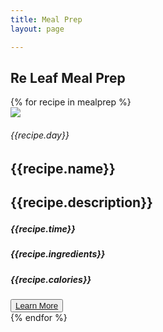 ```yaml
---
title: Meal Prep
layout: page

---
```



<!-- INTRO -->
<div class="n_about_intro">
<div id="n_titles"><h2>Re Leaf Meal Prep</h2>
</div>
</div>
<div class="mealprep">
{% for recipe in mealprep %}
<div class="recipeinformation"> 

<img src="{{recipe.src}}" class="c50;">
<div class="mealprepdeets">
<h6>{{recipe.day}}</h6>
<h2>{{recipe.name}}<h2>
<p>{{recipe.description}} </p>
<h5>{{recipe.time}}</h5>
<h5>{{recipe.ingredients}}</h5>
<h5>{{recipe.calories}}</h5>
<button class="hero-button"><a href="/mealprep/{{ recipe.day | slug }}">Learn More</a> </button>
</div>
</div>
    {% endfor %}
</div>
